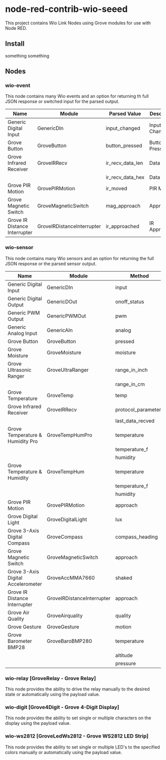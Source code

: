 # node-red-contrib-wio-seeed
This project contains Wio Link Nodes using Grove modules for use with Node RED.

## Install
something something

## Nodes

### wio-event
This node contains many Wio events and an option for returning th full JSON response or switched input for the parsed output.

| Name | Module | Parsed Value | Description |
| --- | --- | --- | --- |
| Generic Digital Input | GenericDIn | input_changed | Input Changed |
| Grove Button | GroveButton | button_pressed | Button Pressed |
| Grove Infrared Receiver | GroveIRRecv | ir_recv_data_len | Data Length |
| | | ir_recv_data_hex | Data Hex |
| Grove PIR Motion | GrovePIRMotion | ir_moved | PIR Motion |
| Grove Magnetic Switch | GroveMagneticSwitch | mag_approach | Approach |
| Grove IR Distance Interrupter | GroveIRDistanceInterrupter | ir_approached | IR Approached |


### wio-sensor
This node contains many Wio sensors and an option for returning the full JSON response or the parsed sensor output.

| Name | Module | Method | Parsed Value |
| --- | --- | --- | --- |
| Generic Digital Input | GenericDIn | input | input |
| Generic Digital Output | GenericDOut | onoff_status | onoff |
| Generic PWM Output | GenericPWMOut | pwm | |
| Generic Analog Input | GenericAIn | analog | analog |
| Grove Button | GroveButton | pressed | pressed |
| Grove Moisture | GroveMoisture | moisture | moisture |
| Grove Ultrasonic Ranger | GroveUltraRanger | range_in_inch | range_inch |
| | | range_in_cm | range_cm |
| Grove Temperature | GroveTemp | temp | temperature |
| Grove Infrared Receiver | GroveIRRecv | protocol_parameters | |
| | | last_data_recved | last_data_recved |
|  Grove Temperature & Humidity Pro | GroveTempHumPro | temperature | celsius_degree |
| | | temperature_f | fahrenheit_degree |
| | | humidity | humidity |
|  Grove Temperature & Humidity | GroveTempHum | temperature | celsius_degree |
| | | temperature_f | fahrenheit_degree |
| | | humidity | humidity |
| Grove PIR Motion | GrovePIRMotion | approach | approach |
| Grove Digital Light | GroveDigitalLight | lux | lux |
| Grove 3-Axis Digital Compass | GroveCompass | compass_heading | heading_deg |
| Grove Magnetic Switch | GroveMagneticSwitch | approach | mag_approach |
| Grove 3-Axis Digital Accelerometer | GroveAccMMA7660 | shaked | shaked |
| Grove IR Distance Interrupter | GroveIRDistanceInterrupter | approach | approach |
| Grove Air Quality | GroveAirquality | quality | quality |
| Grove Gesture | GroveGesture | motion | motion |
| Grove Barometer BMP28 | GroveBaroBMP280 | temperature | temperature |
| | | altitude | altitude |
| | | pressure | pressure |

### wio-relay [GroveRelay - Grove Relay]
This node provides the ability to drive the relay manually to the desired state or automatically using the payload value.

### wio-digit [Grove4Digit - Grove 4-Digit Display]
This node provides the ability to set single or multiple characters on the display using the payload value.

### wio-ws2812 [GroveLedWs2812 - Grove WS2812 LED Strip]
This node provides the ability to set single or multiple LED's to the specified colors manually or automatically using the payload value.
